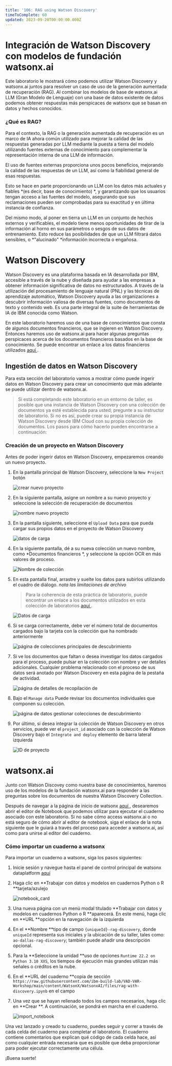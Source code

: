 ```yaml
---
title: '106: RAG using Watson Discovery'
timeToComplete: 60
updated: 2023-09-20T00:00:00.000Z
---
```

# Integración de Watson Discovery con modelos de fundación watsonx.ai

Este laboratorio le mostrará cómo podemos utilizar Watson Discovery y watsonx.ai juntos para resolver un caso de uso de la generación aumentada de recuperación (RAG). Al combinar los modelos de base de watsonx.ai LLM (Gran Modelo de Lenguaje) con una base de datos existente de datos podemos obtener respuestas más perspicaces de watsonx que se basan en datos y hechos conocidos.

### ¿Qué es RAG?

Para el contexto, la RAG o la generación aumentada de recuperación es un marco de IA ahora común utilizado para mejorar la calidad de las respuestas generadas por LLM mediante la puesta a tierra del modelo utilizando fuentes externas de conocimiento para complementar la representación interna de una LLM de información.

El uso de fuentes externas proporciona unos pocos beneficios, mejorando la calidad de las respuestas de un LLM, así como la fiabilidad general de esas respuestas.

Esto se hace en parte proporcionando un LLM con los datos más actuales y fiables *(es decir, base de conocimiento) *, y garantizando que los usuarios tengan acceso a las fuentes del modelo, asegurando que sus reclamaciones pueden ser comprobadas para su exactitud y en última instancia de confianza.

Del mismo modo, al poner en tierra un LLM en un conjunto de hechos externos y verificables, el modelo tiene menos oportunidades de tirar de la información al horno en sus parámetros o sesgos de sus datos de entrenamiento. Esto reduce las posibilidades de que un LLM filtrará datos sensibles, o *"alucinado" *información incorrecta o engañosa.

# Watson Discovery

Watson Discovery es una plataforma basada en IA desarrollada por IBM, accesible a través de la nube y diseñada para ayudar a las empresas a obtener información significativa de datos no estructurados. A través de la utilización del procesamiento de lenguaje natural (PNL) y las técnicas de aprendizaje automático, Watson Discovery ayuda a las organizaciones a descubrir información valiosa de diversas fuentes, como documentos de texto y contenido web. Es una parte integral de la suite de herramientas de IA de IBM conocida como Watson.

En este laboratorio haremos uso de una base de conocimientos que consta de algunos documentos financieros, que se ingieren en Watson Discovery. Entonces haremos uso de watsonx.ai para hacer algunas preguntas perspicaces acerca de los documentos financieros basados en la base de conocimiento. Se puede encontrar un enlace a los datos financieros utilizados [aquí ](https://github.com/ibm-build-lab/VAD-VAR-Workshop/tree/87155f66db7248994ff17fc0dfe80a3b99b64fc9/content/Watsonx/WatsonxAI/docs).

## Ingestión de datos en Watson Discovery

Para esta sección del laboratorio vamos a mostrar cómo puede ingerir datos en Watson Discovery para crear un conocimiento que más adelante se puede utilizar dentro de watsonx.ai.

> Si está completando este laboratorio en un entorno de taller, es posible que una instancia de Watson Discovery con una colección de documentos ya esté establecida para usted; pregunte a su instructor de laboratorio. Si no es así, puede crear su propia instancia de Watson Discovery desde IBM Cloud con su propia colección de documentos. Los pasos para cómo hacerlo pueden encontrarse a continuación:

### Creación de un proyecto en Watson Discovery

Antes de poder ingerir datos en Watson Discovery, empezaremos creando un nuevo proyecto.

1.  En la pantalla principal de Watson Discovery, seleccione la `New Project` botón

    ![crear nuevo proyecto ](./images/106/1-Discovery-Create-Project.png)

2.  En la siguiente pantalla, asigne un nombre a su nuevo proyecto y seleccione la selección de recuperación de documentos

    ![nombre nuevo proyecto ](./images/106/2-Discovery-Name-Project.png)

3.  En la pantalla siguiente, seleccione el `Upload Data` para que pueda cargar sus propios datos en el proyecto de Watson Discovery

    ![datos de carga ](./images/106/3-Discovery-Upload-Data.png)

4.  En la siguiente pantalla, dé a su nueva colección un nuevo nombre, como *Documentos financieros *, y seleccione la opción OCR en más valores de proceso.

    ![Nombre de colección ](./images/106/4-Discovery-Collection.png)

5.  En esta pantalla final, arrastre y suelte los datos para subirlos utilizando el cuadro de diálogo. *nota las limitaciones de archivo*

    > Para la coherencia de esta práctica de laboratorio, puede encontrar un enlace a los documentos utilizados en esta colección de laboratorios [aquí ](https://github.com/ibm-build-lab/VAD-VAR-Workshop/tree/87155f66db7248994ff17fc0dfe80a3b99b64fc9/content/Watsonx/WatsonxAI/docs).

    ![Datos de carga ](./images/106/5-Discovery-Upload-Page.png)

6.  Si se carga correctamente, debe ver el número total de documentos cargados bajo la tarjeta con la colección que ha nombrado anteriormente

    ![página de colecciones principales de descubrimiento ](./images/106/6-Discovery-Main-Collections.png)

7.  Si ve los documentos que faltan o desea investigar los datos cargados para el proceso, puede pulsar en la colección con nombre y ver detalles adicionales. Cualquier problema relacionado con el proceso de sus datos será anotado por Watson Discovery en esta página de la pestaña de actividad.

    ![página de detalles de recopilación de ](./images/106/7-Discovery-Collection-Details.png)

8.  Bajo el `Manage data` Puede revisar los documentos individuales que componen su colección.

    ![página de datos gestionar colecciones de descubrimiento ](./images/106/8-Discovery-Manage-Collection.png)

9.  Por último, si desea integrar la colección de Watson Discovery en otros servicios, puede ver el `project_id` asociado con la colección de Watson Discovery bajo el `Integrate and deploy` elemento de barra lateral izquierda

    ![ID de proyecto ](./images/106/9-Discovery-Find-Project-ID.png)

# watsonx.ai

Junto con Watson Discovey como nuestra base de conocimientos, haremos uso de los modelos de la fundación watsonx.ai para responder a las preguntas sobre los documentos de nuestra Watson Discovery Collection.

Después de navegar a la página de inicio de watsonx [aquí ](https://dataplatform.cloud.ibm.com/wx/home), desearemos abrir el editor de Notebook que podemos utilizar para ejecutar el cuaderno asociado con este laboratorio. Si no sabe cómo access watsonx.ai o no está seguro de cómo abrir al editor de notebook, siga el enlace de la nota siguiente que le guiará a través del proceso para acceder a watsonx.ai, así como para unirse al editor del cuaderno.

### Cómo importar un cuaderno a watsonx

Para importar un cuaderno a watsonx, siga los pasos siguientes:

1.  Inicie sesión y navegue hasta el panel de control principal de watsonx dataplatform [aquí](https://dataplatform.cloud.ibm.com/wx/home)

2.  Haga clic en **Trabajar con datos y modelos en cuadernos Python o R **tarjeta/azulejo

    ![notebook\_card ](./images/106/10-Dashboard-Notebook-Tile.png)

3.  Una nueva página con un menú modal titulado **Trabajar con datos y modelos en cuadernos Python o R **aparecerá. En este menú, haga clic en **URL **opción en la navegación de la izquierda

4.  En el **Nombre **tipo de campo `{uniqueId}-rag-discovery`, donde `uniqueId` representa sus iniciales y la ubicación de su taller, tales como: `ao-dallas-rag-discovery`; también puede añadir una descripción opcional.

5.  Para la **Seleccione la unidad **uso de opciones `Runtime 22.2 on Python 3.10 XXS`, los tiempos de ejecución más grandes utilizan más señales o créditos en la nube.

6.  En el **URL del cuaderno **copia de sección `https://raw.githubusercontent.com/ibm-build-lab/VAD-VAR-Workshop/main/content/WatsonX/WatsonxAI/files/rag-with-discovery.ipynb` en el campo

7.  Una vez que se hayan rellenado todos los campos necesarios, haga clic en **Crear **. A continuación, se pondrá en marcha en el cuaderno.

    ![import\_notebook ](./images/106/11-Create-Notebook.png)

Una vez lanzado y creado tu cuaderno, puedes seguir y correr a través de cada celda del cuaderno para completar el laboratorio. El cuaderno contiene comentarios que explican qué código de cada celda hace, así como cualquier entrada necesaria que es posible que deba proporcionar para poder ejecutar correctamente una célula.

¡Buena suerte!
